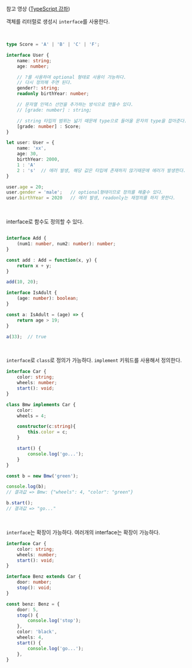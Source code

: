 참고 영상 ([TypeScript 강좌](https://www.youtube.com/watch?v=OIMPLNICzoc&list=PLZKTXPmaJk8KhKQ_BILr1JKCJbR0EGlx0&index=3))

객체를 리터럴로 생성시 `interface`를 사용한다.

<br>

```typescript
type Score = 'A' | 'B' | 'C' | 'F';

interface User {
    name: string;
    age: number;

    // ?를 사용하여 optional 형태로 사용이 가능하다.
    // 다시 정의해 주면 된다.
    gender?: string;
    readonly birthYear: number;

    // 문자열 인덱스 선언을 추가하는 방식으로 만들수 있다.
    // [grade: number] : string;

    // string 타입의 범위는 넓기 때문에 type으로 들어올 문자의 type을 잡아준다.
    [grade: number] : Score;
}

let user: User = {
    name: 'xx',
    age: 30,
    birthYear: 2000,
    1 : 'A'
    2 : 's'  // 에러 발생, 해당 값은 타입에 존재하지 않기때문에 에러가 발생한다.
}

user.age = 20;
user.gender = 'male';   // optional형태이므로 정의를 해줄수 있다.
user.birthYear = 2020   // 에러 발생, readonly는 재정의를 하지 못한다.
```

<br>

interface로 함수도 정의할 수 있다.

```typescript

interface Add {
    (num1: number, num2: number): number;
}

const add : Add = function(x, y) {
    return x + y;
}

add(10, 20);

interface IsAdult {
    (age: number): boolean;
}

const a: IsAdult = (age) => {
    return age > 19;
}

a(33);  // true
```

<br>

`interface`로 `class`로 정의가 가능하다. `implement` 키워드를 사용해서 정의한다.
```typescript
interface Car {
    color: string;
    wheels: number;
    start(): void;
}

class Bmw implements Car {
    color:
    wheels = 4;

    constructor(c:string){
        this.color = c;
    }

    start() {
        console.log('go...');
    }
}

const b = new Bmw('green');

console.log(b);
// 결과값 => Bmw: {"wheels": 4, "color": "green"}

b.start();
// 결과값 => "go..."

```

<br>

`interface`는 확장이 가능하다. 여러개의 interface는 확장이 가능하다.

```typescript
interface Car {
    color: string;
    wheels: number;
    start(): void;
}

interface Benz extends Car {
    door: number;
    stop(): void;
}

const benz: Benz = {
    door: 5,
    stop() {
        console.log('stop');
    },
    color: 'black',
    wheels: 4,
    start() {
        console.log('go...');
    },
}


```